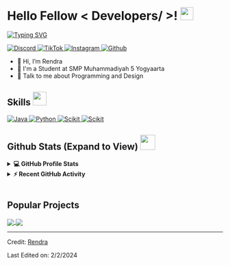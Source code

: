<h1> Hello Fellow < Developers/ >! <img src = "https://raw.githubusercontent.com/MartinHeinz/MartinHeinz/master/wave.gif" width = 30px> </h1>
<p align='center'>
</p>

<p>
	<a href="https://git.io/typing-svg"><img src="https://readme-typing-svg.herokuapp.com?font=IBM+Plex+Sans&pause=1000&random=false&width=460&lines=Welcome+to+my+Github+Profile;I'm+a+Student+at+SMP+Muhammadiyah+5+Yogyakarta;I'm+a+Beginner+Programmer" alt="Typing SVG" /></a>
</p>

   <a href="https://discord.com/users/941844949824069692" target="_blank">
    <img alt="Discord" src="https://img.shields.io/badge/Discord-5165f6?style=for-the-badge&logo=discord&logoColor=white">
  </a>   
   <a href="https://www.tiktok.com/@renx.freya?_t=8jPWtEIHiJW&_r=1" target="_blank">
    <img alt="TikTok" src="https://img.shields.io/badge/TikTok-010101?style=for-the-badge&logo=tiktok&logoColor=white">
  </a>  
  <a href="https://instagram.com/pandhu.rendra?igshid=OGQ5ZDc2ODk2ZA==" target="_blank">
    <img alt="Instagram" src="https://img.shields.io/badge/Instagram-a436b3?style=for-the-badge&logo=instagram&logoColor=white">
  </a>  
 <a href="https://github.com/pandhu-rendra" target="_blank">
    <img alt="Github" src="https://img.shields.io/badge/Github-333333?style=for-the-badge&logo=github&logoColor=white">
  </a>

- 👋 Hi, I’m Rendra
- 💼 I'm a Student at SMP Muhammadiyah 5 Yogyaarta
- 💬 Talk to me about Programming and Design

<h2> Skills <img src = "https://media2.giphy.com/media/QssGEmpkyEOhBCb7e1/giphy.gif?cid=ecf05e47a0n3gi1bfqntqmob8g9aid1oyj2wr3ds3mg700bl&rid=giphy.gif" width = 32px> </h2>
<a href="https://www.java.com" target="_blank"> 
    <img alt="Java" src="https://img.shields.io/badge/JavaScript-ED8B00?style=for-the-badge&logo=JavaScript&logoColor=white">
  </a>

   <a href="https://www.html.com" target="_blank">
    <img alt="Python" src="https://img.shields.io/badge/Html5-e34f26?style=for-the-badge&logo=html5&logoColor=white">
  </a>

   <a href="https://css3.com" target="_blank">
    <img alt="Scikit" src="https://img.shields.io/badge/css-264de4?style=for-the-badge&logo=css3&logoColor=white">
  </a>

  <a href="https://www.python.org" target="_blank">
    <img alt="Scikit" src="https://img.shields.io/badge/python-ffdc00?style=for-the-badge&logo=python&logoColor=white">
  </a>

<h2> Github Stats (Expand to View) <img src = "https://i.pinimg.com/originals/65/c4/f4/65c4f452571be1261e9c623f7da488ac.gif" width = 35px> </h2>

<details> 
  <summary><b>💻 GitHub Profile Stats</b></summary>
  <br/>
  <p align="center">
    <a href="https://github.com/anuraghazra/github-readme-stats"><img alt="Rendra Github Stats" src="https://github-readme-stats.vercel.app/api?username=pandhu-rendra&show_icons=true&count_private=true&theme=algolia" height="192px"/></a>
<br/>
  &nbsp;
	  <img src="https://github-readme-stats.vercel.app/api/top-langs?username=pandhu-rendra&show_icons=true&locale=en&layout=compact&theme=algolia" alt="rendra" height="192px"/>
  <br/>
  </p>
</details>


<details>
  <summary><b>⚡ Recent GitHub Activity</b></summary>
  <br/>
   <a href="https://github.com/pandhu-rendra"><img alt="Rendra Activity Graph" src="https://github-readme-activity-graph.vercel.app/graph?username=pandhu-rendra&theme=react-dark" /></a>
  <br/>

</details>

<br/>

## Popular Projects
<a href="https://github.com/pandhu-rendra/Custom-Activity">
  <!-- Change the `github-readme-stats.anuraghazra1.vercel.app` to `github-readme-stats.vercel.app`  -->
  <img align="center" src="https://github-readme-stats.anuraghazra1.vercel.app/api/pin/?username=pandhu-rendra&repo=Custom-Activity&theme=onedark" />
</a>  


<a href="https://github.com/pandhu-rendra/Auto-Responder">
  <!-- Change the `github-readme-stats.anuraghazra1.vercel.app` to `github-readme-stats.vercel.app`  -->
  <img align="center" src="https://github-readme-stats.anuraghazra1.vercel.app/api/pin/?username=pandhu-rendra&repo=Auto-Responder&theme=onedark" />
</a> 

----------------------------------------------------------------------
Credit: [Rendra](https://github.com/pandhu-rendra)

Last Edited on: 2/2/2024
